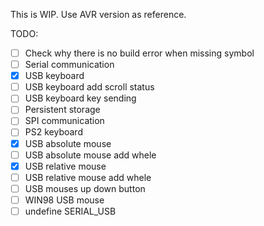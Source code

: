 This is WIP. Use AVR version as reference.

TODO:
- [ ] Check why there is no build error when missing symbol
- [ ] Serial communication
- [x] USB keyboard
- [ ] USB keyboard add scroll status
- [ ] USB keyboard key sending
- [ ] Persistent storage
- [ ] SPI communication
- [ ] PS2 keyboard
- [x] USB absolute mouse
- [ ] USB absolute mouse add whele
- [x] USB relative mouse
- [ ] USB relative mouse add whele
- [ ] USB mouses up down button
- [ ] WIN98 USB mouse
- [ ] undefine SERIAL_USB
